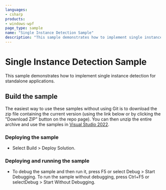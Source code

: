 ```yaml
---
languages:
- csharp
products:
- windows-wpf
page_type: sample
name: "Single Instance Detection Sample"        
description: "This sample demonstrates how to implement single instance detection for standalone applications."
---
```


# Single Instance Detection Sample
This sample demonstrates how to implement single instance detection for standalone applications.

## Build the sample
The easiest way to use these samples without using Git is to download the zip file containing the current version (using the link below or by clicking the "Download ZIP" button on the repo page). You can then unzip the entire archive and use the samples in [Visual Studio 2022](https://www.visualstudio.com/wpf-vs).

### Deploying the sample
- Select Build > Deploy Solution. 

### Deploying and running the sample
- To debug the sample and then run it, press F5 or select Debug >  Start Debugging. To run the sample without debugging, press Ctrl+F5 or selectDebug > Start Without Debugging. 


